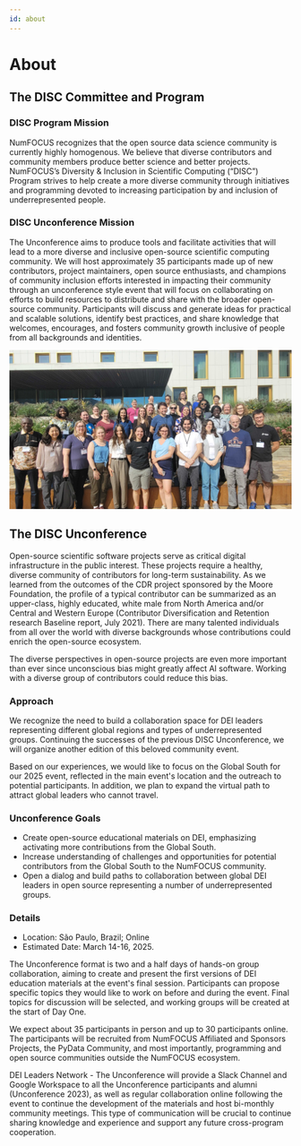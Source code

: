 ```yaml
---
id: about
---
```


# About

## The DISC Committee and Program

### DISC Program Mission

NumFOCUS recognizes that the open source data science community is currently highly homogenous. We believe that diverse contributors and community members produce better science and better projects. NumFOCUS’s Diversity & Inclusion in Scientific Computing (“DISC”) Program strives to help create a more diverse community through initiatives and programming devoted to increasing participation by and inclusion of underrepresented people.


### DISC Unconference Mission

The Unconference aims to produce tools and facilitate activities that will lead to a more diverse   and inclusive open-source scientific computing community. We will host approximately 35 participants made up of new contributors, project maintainers, open source enthusiasts, and champions of community inclusion efforts interested in impacting their community through an unconference style event that will focus on collaborating on efforts to build resources to distribute and share with the broader open-source community. Participants will discuss and generate ideas for practical and scalable solutions, identify best practices, and share knowledge that welcomes, encourages, and fosters community growth inclusive of people from all backgrounds and identities.

![Outdoors picture of all in-person participants of the 2023 DISC Unconference in Amsterdam. There are 33 people looking at the camera, and it is a sunny day.](../static/img/20230910_Unconf_%20photo.jpg)

## The DISC Unconference

Open-source scientific software projects serve as critical digital infrastructure in the public interest. These projects require a healthy, diverse community of contributors for long-term sustainability. As we learned from the outcomes of the CDR project sponsored by the Moore Foundation, the profile of a typical contributor can be summarized as an upper-class, highly educated, white male from North America and/or Central and Western Europe (Contributor Diversification and Retention research Baseline report, July 2021). There are many talented individuals from all over the world with diverse backgrounds whose contributions could enrich the open-source ecosystem.

The diverse perspectives in open-source projects are even more important than ever since unconscious bias might greatly affect AI software. Working with a diverse group of contributors could reduce this bias.  	 

### Approach

We recognize the need to build a collaboration space for DEI leaders representing different global regions and types of underrepresented groups. Continuing the successes of the previous DISC Unconference, we will organize another edition of this beloved community event.

Based on our experiences, we would like to focus on the Global South for our 2025 event, reflected in the main event's location and the outreach to potential participants. In addition, we plan to expand the virtual path to attract global leaders who cannot travel.

### Unconference Goals

- Create open-source educational materials on DEI, emphasizing activating more contributions from the Global South.
- Increase understanding of challenges and opportunities for potential contributors from the Global South to the NumFOCUS community.
- Open a dialog and build paths to collaboration between global DEI leaders in open source representing a number of underrepresented groups.

### Details

- Location: São Paulo, Brazil; Online
- Estimated Date: March 14-16, 2025.

The Unconference format is two and a half days of hands-on group collaboration, aiming to create and present the first versions of DEI education materials at the event's final session. Participants can propose specific topics they would like to work on before and during the event. Final topics for discussion will be selected, and working groups will be created at the start of Day One.

We expect about 35 participants in person and up to 30 participants online. The participants will be recruited from NumFOCUS Affiliated and Sponsors Projects, the PyData Community, and most importantly, programming and open source communities outside the NumFOCUS ecosystem.

DEI Leaders Network - The Unconference will provide a Slack Channel and Google Workspace to all the Unconference participants and alumni (Unconference 2023), as well as regular collaboration online following the event to continue the development of the materials and host bi-monthly community meetings. This type of communication will be crucial to continue sharing knowledge and experience and support any future cross-program cooperation.

